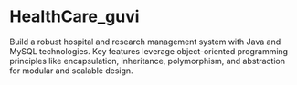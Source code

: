 # HealthCare_guvi
Build a robust hospital and research management system with Java and  MySQL technologies. Key features leverage object-oriented programming  principles like encapsulation, inheritance, polymorphism, and abstraction for  modular and scalable design.
